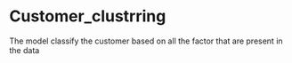 # Customer_clustrring
The model classify the customer based on all the factor that are present in the data
